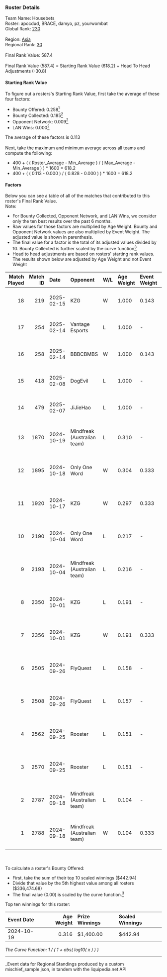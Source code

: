 ### Roster Details<br />
Team Name: Housebets<br />
Roster: apocdud, BRACE, damyo, pz, yourwombat<br />
Global Rank: [230](../../standings_global_2025_03_01.md)<br />
<br />
Region: [Asia]( ../../standings_asia_2025_03_01.md)<br />
Regional Rank: [30]( ../../standings_asia_2025_03_01.md)<br />
<br />
Final Rank Value:  587.4<br />
<br />
Final Rank Value (587.4) = Starting Rank Value (618.2) + Head To Head Adjustments (-30.8)<br />

#### Starting Rank Value<br />
To figure out a rosters's Starting Rank Value, first take the average of these four factors:<br />
- Bounty Offered: 0.258[<sup>1</sup>](#table2)
- Bounty Collected: 0.185[<sup>2</sup>](#table1)
- Opponent Network: 0.009[<sup>2</sup>](#table1)
- LAN Wins: 0.000[<sup>2</sup>](#table1)

The average of these factors is 0.113<br />
<br />
Next, take the maximum and minimum average across all teams and compute the following:<br />
- 400 + ( ( Roster_Average - Min_Average ) / ( Max_Average - Min_Average ) ) * 1600 = 618.2
- 400 + ( ( 0.113 - 0.000 ) / ( 0.828 - 0.000 ) ) * 1600 = 618.2


#### Factors<br />
Below you can see a table of all of the matches that contributed to this roster's Final Rank Value.<br />
Note:<br />

- For Bounty Collected, Opponent Network, and LAN Wins, we consider only the ten best results over the past 6 months.
- Raw values for those factors are multiplied by Age Weight. Bounty and Opponent Network values are also multiplied by Event Weight. The adjusted value is shown in parenthesis.
- The final value for a factor is the total of its adjusted values divided by 10. Bounty Collected is further scaled by the curve function[<sup>3</sup>](#curveFunction)
- Head to head adjustments are based on rosters' starting rank values. The results shown below are adjusted by Age Weight and not Event Weight
<span id="table1"></span><br />


| Match Played | Match ID | Date       | Opponent                    | W/L | Age Weight | Event Weight | Bounty Collected | Opponent Network | LAN Wins  | H2H Adj. | Roster                                       |
| -: | -: | :- | :- | :- | :- | :- | :- | :- | :- | -: | :- |
|           18 |      219 | 2025-02-15 | KZG                         | W   | 1.000      | 0.143        | 0.001 (0.000)    | 0.211 (0.030)    | 0 (0.000) |    15.55 | apocdud, BRACE, damyo, pz, yourwombat        |
|           17 |      254 | 2025-02-14 | Vantage Esports             | L   | 1.000      | -            | -                | -                | -         |   -18.23 | apocdud, BRACE, damyo, pz, yourwombat        |
|           16 |      258 | 2025-02-14 | BBBCBMBS                    | W   | 1.000      | 0.143        | 0.000 (0.000)    | 0.000 (0.000)    | 0 (0.000) |     8.07 | apocdud, BRACE, damyo, pz, yourwombat        |
|           15 |      418 | 2025-02-08 | DogEvil                     | L   | 1.000      | -            | -                | -                | -         |   -17.27 | apocdud, BRACE, damyo, pz, yourwombat        |
|           14 |      479 | 2025-02-07 | JiJieHao                    | L   | 1.000      | -            | -                | -                | -         |   -13.95 | apocdud, BRACE, damyo, pz, yourwombat        |
|           13 |     1870 | 2024-10-19 | Mindfreak (Australian team) | L   | 0.310      | -            | -                | -                | -         |    -3.70 | apocdud, BRACE, damyo, Omichella, yourwombat |
|           12 |     1895 | 2024-10-18 | Only One Word               | W   | 0.304      | 0.333        | 0.001 (0.000)    | 0.233 (0.024)    | 0 (0.000) |     4.92 | apocdud, BRACE, damyo, Omichella, yourwombat |
|           11 |     1920 | 2024-10-17 | KZG                         | W   | 0.297      | 0.333        | 0.001 (0.000)    | 0.211 (0.021)    | 0 (0.000) |     4.66 | apocdud, BRACE, damyo, Omichella, yourwombat |
|           10 |     2190 | 2024-10-04 | Only One Word               | L   | 0.217      | -            | -                | -                | -         |    -3.36 | apocdud, BRACE, damyo, Omichella, yourwombat |
|            9 |     2193 | 2024-10-04 | Mindfreak (Australian team) | L   | 0.216      | -            | -                | -                | -         |    -2.62 | apocdud, BRACE, damyo, Omichella, yourwombat |
|            8 |     2350 | 2024-10-01 | KZG                         | L   | 0.191      | -            | -                | -                | -         |    -3.07 | apocdud, BRACE, damyo, Omichella, yourwombat |
|            7 |     2356 | 2024-10-01 | KZG                         | W   | 0.191      | 0.333        | 0.001 (0.000)    | 0.211 (0.013)    | 0 (0.000) |     2.99 | apocdud, BRACE, damyo, Omichella, yourwombat |
|            6 |     2505 | 2024-09-26 | FlyQuest                    | L   | 0.158      | -            | -                | -                | -         |    -0.51 | apocdud, BRACE, damyo, Omichella, yourwombat |
|            5 |     2508 | 2024-09-26 | FlyQuest                    | L   | 0.157      | -            | -                | -                | -         |    -0.52 | apocdud, BRACE, damyo, Omichella, yourwombat |
|            4 |     2562 | 2024-09-25 | Rooster                     | L   | 0.151      | -            | -                | -                | -         |    -2.21 | apocdud, BRACE, damyo, Omichella, yourwombat |
|            3 |     2570 | 2024-09-25 | Rooster                     | L   | 0.151      | -            | -                | -                | -         |    -2.23 | apocdud, BRACE, damyo, Omichella, yourwombat |
|            2 |     2787 | 2024-09-18 | Mindfreak (Australian team) | L   | 0.104      | -            | -                | -                | -         |    -1.32 | apocdud, BRACE, damyo, Omichella, yourwombat |
|            1 |     2788 | 2024-09-18 | Mindfreak (Australian team) | W   | 0.104      | 0.333        | 0.002 (0.000)    | 0.092 (0.003)    | 0 (0.000) |     1.97 | apocdud, BRACE, damyo, Omichella, yourwombat |

<br />
<span id="table2"></span><br />
To calculate a roster's Bounty Offered:<br />

- First, take the sum of their top 10 scaled winnings ($442.94)
- Divide that value by the 5th highest value among all rosters ($336,474.68)
- The final value (0.00) is scaled by the curve function.[<sup>3</sup>](#curveFunction)

Top ten winnings for this roster:<br />

| Event Date | Age Weight | Prize Winnings | Scaled Winnings |
| :- | -: | :- | :- |
| 2024-10-19 |      0.316 | $1,400.00      | $442.94         |


<span id="curveFunction"></span>_The Curve Function: 1 / ( 1 + abs( log10( x ) ) )_<br />

---
_Event data for Regional Standings produced by a custom mischief_sample.json, in tandem with the liquipedia.net API<br />
